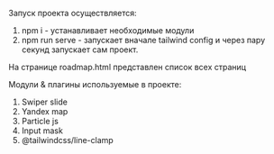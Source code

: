
Запуск проекта осуществляется: 

1. npm i - устанавливает необходимые модули
2. npm run serve - запускает вначале tailwind config и через пару секунд запускает сам проект.

На странице roadmap.html представлен список всех страниц


Модули & плагины используемые в проекте:

1. Swiper slide
2. Yandex map 
3. Particle js
4. Input mask
5. @tailwindcss/line-clamp
